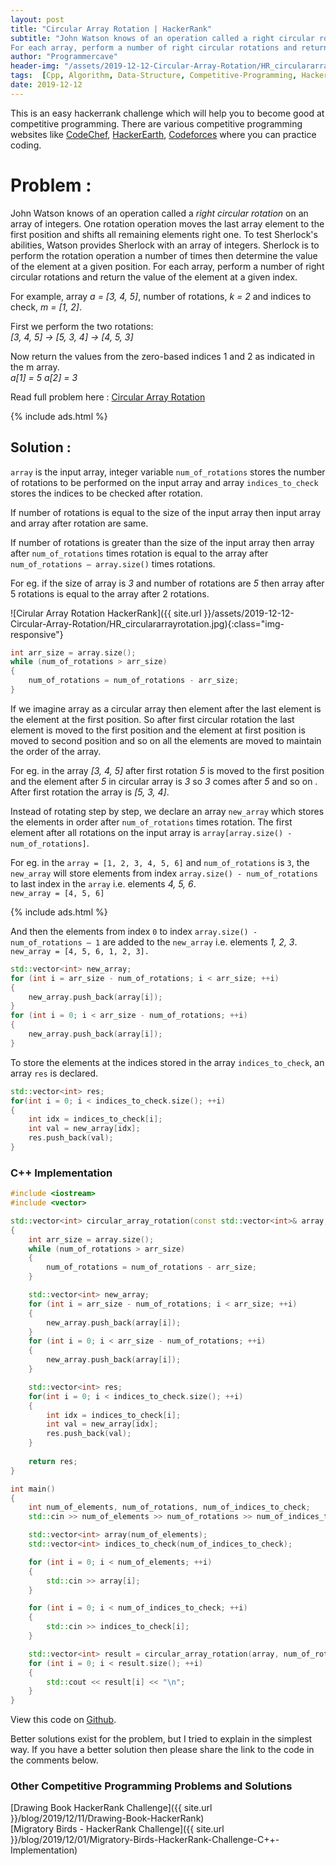 ```yaml
---
layout: post
title: "Circular Array Rotation | HackerRank"
subtitle: "John Watson knows of an operation called a right circular rotation on an array of integers. One rotation operation moves the last array element to the first position and shifts all remaining elements right one. To test Sherlock's abilities, Watson provides Sherlock with an array of integers. Sherlock is to perform the rotation operation a number of times then determine the value of the element at a given position.
For each array, perform a number of right circular rotations and return the value of the element at a given index."
author: "Programmercave"
header-img: "/assets/2019-12-12-Circular-Array-Rotation/HR_circulararrayrotation.jpg"
tags:  [Cpp, Algorithm, Data-Structure, Competitive-Programming, Hackerrank]
date: 2019-12-12
---
```


This is an easy hackerrank challenge which will help you to become good at competitive programming. There are various competitive programming websites like [CodeChef](https://www.codechef.com/), [HackerEarth](https://www.hackerearth.com/challenges/), [Codeforces](https://codeforces.com/) where you can practice coding.

<h1>Problem :</h1>

John Watson knows of an operation called a *right circular rotation* on an array of integers. One rotation operation moves the last array element to the first position and shifts all remaining elements right one. To test Sherlock's abilities, Watson provides Sherlock with an array of integers. Sherlock is to perform the rotation operation a number of times then determine the value of the element at a given position.
For each array, perform a number of right circular rotations and return the value of the element at a given index.

For example, array *a = [3, 4, 5]*, number of rotations, *k = 2* and indices to check, *m = [1, 2]*. 

First we perform the two rotations: <br/>
*[3, 4, 5] → [5, 3, 4] → [4, 5, 3]*

Now return the values from the zero-based indices 1 and 2 as indicated in the m array.<br/>
*a[1] = 5*
*a[2] = 3*

Read full problem here : [Circular Array Rotation](https://www.hackerrank.com/challenges/circular-array-rotation/problem)

{% include ads.html %}<br/>

<h2>Solution : </h2>

`array` is the input array, integer variable `num_of_rotations` stores the number of rotations to be performed on the input array and array `indices_to_check` stores the indices to be checked after rotation.

If number of rotations is equal to the size of the input array then input array and array after rotation are same.

If number of rotations is greater than the size of the input array then array after `num_of_rotations` times rotation is equal to the array after `num_of_rotations – array.size()` times rotations.

For eg. if the size of array is *3* and number of rotations are *5* then array after 5 rotations is equal to the array after 2 rotations.

![Cirular Array Rotation HackerRank]({{ site.url }}/assets/2019-12-12-Circular-Array-Rotation/HR_circulararrayrotation.jpg){:class="img-responsive"}

```cpp
int arr_size = array.size();
while (num_of_rotations > arr_size)
{
    num_of_rotations = num_of_rotations - arr_size;
}
```

If we imagine array as a circular array then element after the last element is the element at the first position. So after first circular rotation the last element is moved to the first position and the element at first position is moved to second position and so on all the elements are moved to maintain the order of the array.

For eg. in the array *[3, 4, 5]* after first rotation *5* is moved to the first position and the element after *5* in circular array is *3* so *3* comes after *5* and so on . After first rotation the array is *[5, 3, 4]*.

Instead of rotating step by step, we declare an array `new_array` which stores the elements in order after `num_of_rotations` times rotation. The first element after all rotations on the input array is `array[array.size() - num_of_rotations]`.

For eg. in the `array = [1, 2, 3, 4, 5, 6]` and `num_of_rotations` is `3`, the `new_array` will store elements from index `array.size() - num_of_rotations` to last index in the `array` i.e. elements *4, 5, 6*.<br/>
`new_array = [4, 5, 6]`

{% include ads.html %}<br/>

And then the elements from index `0` to index `array.size() - num_of_rotations – 1` are added to the `new_array` i.e. elements *1, 2, 3*.<br/>
`new_array = [4, 5, 6, 1, 2, 3].`

```cpp
std::vector<int> new_array;
for (int i = arr_size - num_of_rotations; i < arr_size; ++i)
{
    new_array.push_back(array[i]);
}
for (int i = 0; i < arr_size - num_of_rotations; ++i)
{
    new_array.push_back(array[i]);
}
```

To store the elements at the indices stored in the array `indices_to_check`, an array `res` is declared.

```cpp
std::vector<int> res;
for(int i = 0; i < indices_to_check.size(); ++i)
{
    int idx = indices_to_check[i];
    int val = new_array[idx];
    res.push_back(val);
}
```

<h3>C++ Implementation</h3>

```cpp
#include <iostream>
#include <vector>

std::vector<int> circular_array_rotation(const std::vector<int>& array, int num_of_rotations, const std::vector<int>& indices_to_check) 
{
    int arr_size = array.size();
    while (num_of_rotations > arr_size)
    {
        num_of_rotations = num_of_rotations - arr_size;
    }

    std::vector<int> new_array;
    for (int i = arr_size - num_of_rotations; i < arr_size; ++i)
    {
        new_array.push_back(array[i]);
    }
    for (int i = 0; i < arr_size - num_of_rotations; ++i)
    {
        new_array.push_back(array[i]);
    }

    std::vector<int> res;
    for(int i = 0; i < indices_to_check.size(); ++i)
    {
        int idx = indices_to_check[i];
        int val = new_array[idx];
        res.push_back(val);
    }
   
    return res;
}

int main()
{
    int num_of_elements, num_of_rotations, num_of_indices_to_check;
    std::cin >> num_of_elements >> num_of_rotations >> num_of_indices_to_check;

    std::vector<int> array(num_of_elements);
    std::vector<int> indices_to_check(num_of_indices_to_check);

    for (int i = 0; i < num_of_elements; ++i)
    {
        std::cin >> array[i];
    }    

    for (int i = 0; i < num_of_indices_to_check; ++i)
    {
        std::cin >> indices_to_check[i];
    }

    std::vector<int> result = circular_array_rotation(array, num_of_rotations, indices_to_check);
    for (int i = 0; i < result.size(); ++i)
    {
        std::cout << result[i] << "\n";
    }
}
```

View this code on [Github](https://github.com/{{site.github_username}}/Competitive-Programming/blob/master/Hackerrank/Circular_Array_Rotation.cpp).


Better solutions exist for the problem, but I tried to explain in the simplest way. If you have a better solution then please share the link to the code in the comments below.

<h3>Other Competitive Programming Problems and Solutions</h3>
[Drawing Book HackerRank Challenge]({{ site.url }}/blog/2019/12/11/Drawing-Book-HackerRank)<br/>
[Migratory Birds - HackerRank Challenge]({{ site.url }}/blog/2019/12/01/Migratory-Birds-HackerRank-Challenge-C++-Implementation)<br/>

